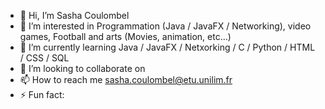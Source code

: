 - 👋 Hi, I’m Sasha Coulombel
- 👀 I’m interested in Programmation (Java / JavaFX / Networking), video games, Football and arts (Movies, animation, etc...)
- 🌱 I’m currently learning Java / JavaFX / Netxorking / C / Python / HTML / CSS / SQL
- 💞️ I’m looking to collaborate on 
- 📫 How to reach me sasha.coulombel@etu.unilim.fr
- ⚡ Fun fact: 


